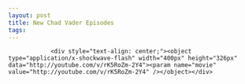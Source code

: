 ```yaml
---
layout: post
title: New Chad Vader Episodes
tags:
---
```



                <div style="text-align: center;"><object type="application/x-shockwave-flash" width="400px" height="326px" data="http://youtube.com/v/rK5RoZm-2Y4"><param name="movie" value="http://youtube.com/v/rK5RoZm-2Y4" /></object></div>
<div style="text-align: center;"><object type="application/x-shockwave-flash" width="400px" height="326px" data="http://youtube.com/v/ogIqayRDr4w"><param name="movie" value="http://youtube.com/v/ogIqayRDr4w" /></object></div>
